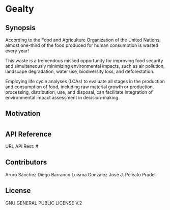 # Gealty

## Synopsis

According to the Food and Agriculture Organization of the United Nations, almost one-third of the food produced for human consumption is wasted every year!

This waste is a tremendous missed opportunity for improving food security and simultaneously minimizing environmental impacts, such as air pollution, landscape degradation, water use, biodiversity loss, and deforestation.

Employing life cycle analyses (LCAs) to evaluate all stages in the production and consumption of food, including raw material growth or production, processing, distribution, use, and disposal, can facilitate integration of environmental impact assessment in decision-making.

## Motivation

#

## API Reference

URL API Rest: #

## Contributors

Aruro Sánchez
Diego Barranco
Luisma Gonzalez
José J. Peleato Pradel

## License

GNU GENERAL PUBLIC LICENSE V.2